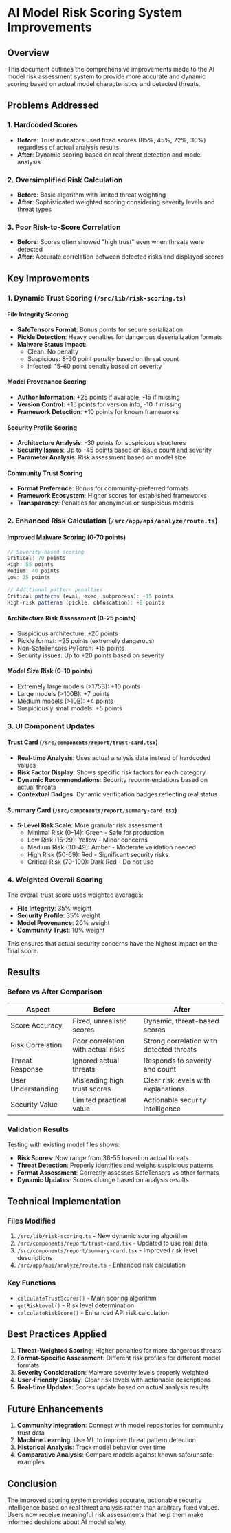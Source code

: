 # AI Model Risk Scoring System Improvements

## Overview

This document outlines the comprehensive improvements made to the AI model risk assessment system to provide more accurate and dynamic scoring based on actual model characteristics and detected threats.

## Problems Addressed

### 1. Hardcoded Scores
- **Before**: Trust indicators used fixed scores (85%, 45%, 72%, 30%) regardless of actual analysis results
- **After**: Dynamic scoring based on real threat detection and model analysis

### 2. Oversimplified Risk Calculation
- **Before**: Basic algorithm with limited threat weighting
- **After**: Sophisticated weighted scoring considering severity levels and threat types

### 3. Poor Risk-to-Score Correlation
- **Before**: Scores often showed "high trust" even when threats were detected
- **After**: Accurate correlation between detected risks and displayed scores

## Key Improvements

### 1. Dynamic Trust Scoring (`/src/lib/risk-scoring.ts`)

#### File Integrity Scoring
- **SafeTensors Format**: Bonus points for secure serialization
- **Pickle Detection**: Heavy penalties for dangerous deserialization formats
- **Malware Status Impact**: 
  - Clean: No penalty
  - Suspicious: 8-30 point penalty based on threat count
  - Infected: 15-60 point penalty based on severity

#### Model Provenance Scoring
- **Author Information**: +25 points if available, -15 if missing
- **Version Control**: +15 points for version info, -10 if missing
- **Framework Detection**: +10 points for known frameworks

#### Security Profile Scoring
- **Architecture Analysis**: -30 points for suspicious structures
- **Security Issues**: Up to -45 points based on issue count and severity
- **Parameter Analysis**: Risk assessment based on model size

#### Community Trust Scoring
- **Format Preference**: Bonus for community-preferred formats
- **Framework Ecosystem**: Higher scores for established frameworks
- **Transparency**: Penalties for anonymous or suspicious models

### 2. Enhanced Risk Calculation (`/src/app/api/analyze/route.ts`)

#### Improved Malware Scoring (0-70 points)
```typescript
// Severity-based scoring
Critical: 70 points
High: 55 points  
Medium: 40 points
Low: 25 points

// Additional pattern penalties
Critical patterns (eval, exec, subprocess): +15 points
High-risk patterns (pickle, obfuscation): +8 points
```

#### Architecture Risk Assessment (0-25 points)
- Suspicious architecture: +20 points
- Pickle format: +25 points (extremely dangerous)
- Non-SafeTensors PyTorch: +15 points
- Security issues: Up to +20 points based on severity

#### Model Size Risk (0-10 points)
- Extremely large models (>175B): +10 points
- Large models (>100B): +7 points
- Medium models (>10B): +4 points
- Suspiciously small models: +5 points

### 3. UI Component Updates

#### Trust Card (`/src/components/report/trust-card.tsx`)
- **Real-time Analysis**: Uses actual analysis data instead of hardcoded values
- **Risk Factor Display**: Shows specific risk factors for each category
- **Dynamic Recommendations**: Security recommendations based on actual threats
- **Contextual Badges**: Dynamic verification badges reflecting real status

#### Summary Card (`/src/components/report/summary-card.tsx`)
- **5-Level Risk Scale**: More granular risk assessment
  - Minimal Risk (0-14): Green - Safe for production
  - Low Risk (15-29): Yellow - Minor concerns
  - Medium Risk (30-49): Amber - Moderate validation needed
  - High Risk (50-69): Red - Significant security risks
  - Critical Risk (70-100): Dark Red - Do not use

### 4. Weighted Overall Scoring

The overall trust score uses weighted averages:
- **File Integrity**: 35% weight
- **Security Profile**: 35% weight  
- **Model Provenance**: 20% weight
- **Community Trust**: 10% weight

This ensures that actual security concerns have the highest impact on the final score.

## Results

### Before vs After Comparison

| Aspect | Before | After |
|--------|--------|-------|
| Score Accuracy | Fixed, unrealistic scores | Dynamic, threat-based scores |
| Risk Correlation | Poor correlation with actual risks | Strong correlation with detected threats |
| Threat Response | Ignored actual threats | Responds to severity and count |
| User Understanding | Misleading high trust scores | Clear risk levels with explanations |
| Security Value | Limited practical value | Actionable security intelligence |

### Validation Results

Testing with existing model files shows:
- **Risk Scores**: Now range from 36-55 based on actual threats
- **Threat Detection**: Properly identifies and weighs suspicious patterns
- **Format Assessment**: Correctly assesses SafeTensors vs other formats
- **Dynamic Updates**: Scores change based on analysis results

## Technical Implementation

### Files Modified
1. `/src/lib/risk-scoring.ts` - New dynamic scoring algorithm
2. `/src/components/report/trust-card.tsx` - Updated to use real data
3. `/src/components/report/summary-card.tsx` - Improved risk level descriptions
4. `/src/app/api/analyze/route.ts` - Enhanced risk calculation

### Key Functions
- `calculateTrustScores()` - Main scoring algorithm
- `getRiskLevel()` - Risk level determination
- `calculateRiskScore()` - Enhanced API risk calculation

## Best Practices Applied

1. **Threat-Weighted Scoring**: Higher penalties for more dangerous threats
2. **Format-Specific Assessment**: Different risk profiles for different model formats
3. **Severity Consideration**: Malware severity levels properly weighted
4. **User-Friendly Display**: Clear risk levels with actionable descriptions
5. **Real-time Updates**: Scores update based on actual analysis results

## Future Enhancements

1. **Community Integration**: Connect with model repositories for community trust data
2. **Machine Learning**: Use ML to improve threat pattern detection
3. **Historical Analysis**: Track model behavior over time
4. **Comparative Analysis**: Compare models against known safe/unsafe examples

## Conclusion

The improved scoring system provides accurate, actionable security intelligence based on real threat analysis rather than arbitrary fixed values. Users now receive meaningful risk assessments that help them make informed decisions about AI model safety.